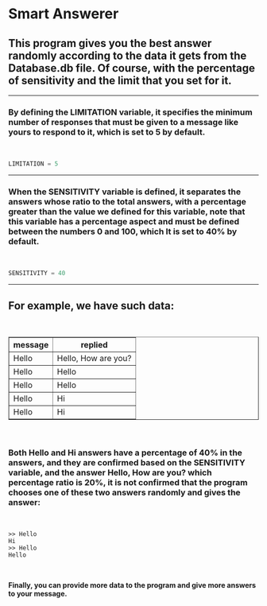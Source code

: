 # Smart Answerer

## This program gives you the best answer randomly according to the data it gets from the Database.db file. Of course, with the percentage of sensitivity and the limit that you set for it.

<hr>

### By defining the LIMITATION variable, it specifies the minimum number of responses that must be given to a message like yours to respond to it, which is set to 5 by default.

<br>

```python
LIMITATION = 5
```

<hr>

### When the SENSITIVITY variable is defined, it separates the answers whose ratio to the total answers, with a percentage greater than the value we defined for this variable, note that this variable has a percentage aspect and must be defined between the numbers 0 and 100, which It is set to 40% by default.

<br>

```python
SENSITIVITY = 40
```

<hr>

## For example, we have such data:

<br>

<table border>
    <thead>
        <tr>
            <th>message</th>
            <th>replied</th>
        </tr>
    </thead>
    <tbody>
        <tr>
            <td>Hello</td>
            <td>Hello, How are you?</td>
        </tr>
        <tr>
            <td>Hello</td>
            <td>Hello</td>
        </tr>
        <tr>
            <td>Hello</td>
            <td>Hello</td>
        </tr>
        <tr>
            <td>Hello</td>
            <td>Hi</td>
        </tr>
        <tr>
            <td>Hello</td>
            <td>Hi</td>
        </tr>
    </tbody>
</table>

<br>

### Both Hello and Hi answers have a percentage of 40% in the answers, and they are confirmed based on the SENSITIVITY variable, and the answer Hello, How are you? which percentage ratio is 20%, it is not confirmed that the program chooses one of these two answers randomly and gives the answer:

<br>

```console
>> Hello
Hi
>> Hello
Hello
```

<br>

**Finally, you can provide more data to the program and give more answers to your message.**
